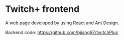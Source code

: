 # Twitch+ frontend
A web page developed by using React and Ant Design.

Backend code: https://github.com/bjiang97/twitchPlus

